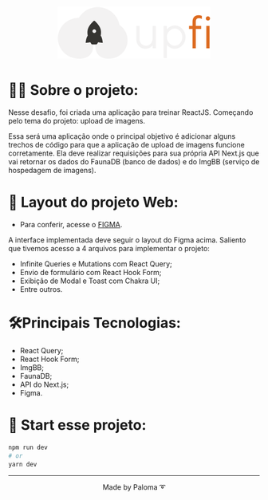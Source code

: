 <h1 align=center>
<img src="https://raw.githubusercontent.com/palomavila/reactjs-upload-de-imagens/41bd3752a1df5a0438eeb93932aeb8c057d0e4a5/public/logo.svg" />
</h1>

# 👩‍💻 Sobre o projeto: 

Nesse desafio, foi criada uma aplicação para treinar ReactJS. Começando pelo tema do projeto: upload de imagens.

Essa será uma aplicação onde o principal objetivo é adicionar alguns trechos de código para que a aplicação de upload de imagens funcione corretamente. Ela deve realizar requisições para sua própria API Next.js que vai retornar os dados do FaunaDB (banco de dados) e do ImgBB (serviço de hospedagem de imagens). 

# 🎨 Layout do projeto Web:

- Para conferir, acesse o [FIGMA](https://www.figma.com/file/QKxbxCVwwlDLMrCtHae239/Desafio-2-M%C3%B3dulo-4-ReactJS/duplicate?node-id=0%3A1).

A interface implementada deve seguir o layout do Figma acima. Saliento que tivemos acesso a 4 arquivos para implementar o projeto:

- Infinite Queries e Mutations com React Query;
- Envio de formulário com React Hook Form;
- Exibição de Modal e Toast com Chakra UI;
- Entre outros.


# 🛠️Principais Tecnologias:
- React Query;
- React Hook Form;
- ImgBB;
- FaunaDB;
- API do Next.js;
- Figma.

# 🚀 Start esse projeto:

```bash
npm run dev
# or
yarn dev
```

---

<p align="center">Made by Paloma ➰</p>
